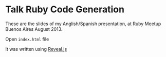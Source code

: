 # Talk Ruby Code Generation

These are the slides of my Anglish/Spanish presentation, at Ruby Meetup Buenos Aires August 2013.

Open `index.html` file

It was written using [Reveal.js](http://lab.hakim.se/reveal-js)

